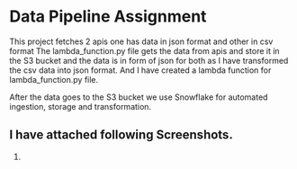 # Data Pipeline Assignment
This project fetches 2 apis one has data in json format and other in csv format
The lambda_function.py file gets the data from apis and store it in the S3 bucket and the data
is in form of json for both as I have transformed the csv data into json format.
And I have created a lambda function for lambda_function.py file.

After the data goes to the S3 bucket we use Snowflake for automated ingestion, storage and transformation.

## I have attached following Screenshots.

1. 